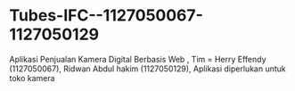 Tubes-IFC--1127050067-1127050129
================================

Aplikasi Penjualan Kamera Digital Berbasis Web , Tim = Herry Effendy (1127050067), Ridwan Abdul hakim (1127050129), Aplikasi diperlukan untuk toko kamera

